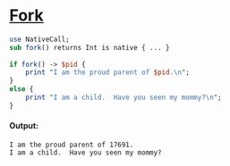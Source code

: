 [1]: http://rosettacode.org/wiki/Fork

# [Fork][1]

```perl
use NativeCall;
sub fork() returns Int is native { ... }
 
if fork() -> $pid {
    print "I am the proud parent of $pid.\n";
}
else {
    print "I am a child.  Have you seen my mommy?\n";
}
```

#### Output:
```
I am the proud parent of 17691.
I am a child.  Have you seen my mommy?
```